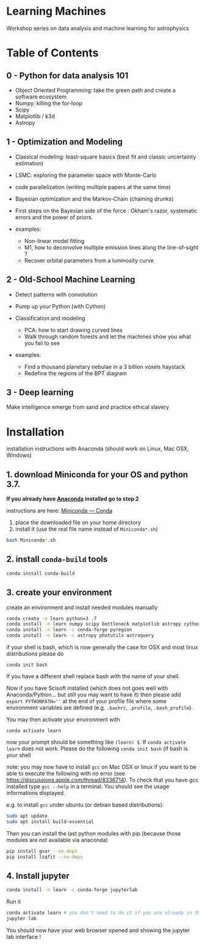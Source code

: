 # Learning Machines

Workshop series on data analysis and machine learning for astrophysics

# Table of Contents

## 0 - Python for data analysis 101

- Object Oriented Programming: take the green path and create a software ecosystem
- Numpy: killing the for-loop
- Scipy
- Matplotlib / k3d
- Astropy

## 1 - Optimization and Modeling

- Classical modeling: least-square basics (best fit and classic uncertainty estimation)
- LSMC: exploring the parameter space with Monte-Carlo
- code parallelization (writing multiple papers at the same time)
- Bayesian optimization and the Markov-Chain (chaining drunks)
- First steps on the Bayesian side of the force : Okham's razor, systematic errors and the power of priors.
 
- examples: 
  - Non-linear model fitting
  - M1, how to deconvolve multiple emission lines along the line-of-sight ?
  - Recover orbital parameters from a luminosity curve
 
## 2 - Old-School Machine Learning

- Detect patterns with convolution
- Pump up your Python (with Cython)
- Classification and modeling
  - PCA: how to start drawing curved lines
  - Walk through random forests and let the machines show you what you fail to see

- examples:
  - Find a thousand planetary nebulae in a 3 billion voxels haystack
  - Redefine the regions of the BPT diagram
 
 ## 3 - Deep learning
 
Make intelligence emerge from sand and practice ethical slavery

# Installation

installation instructions with Anaconda (should work on Linux, Mac OSX, Windows)

## 1. download Miniconda for your OS and python 3.7.

**If you already have [Anaconda](https://www.anaconda.com/) installed go to step 2**

instructions are here: [Miniconda — Conda](https://conda.io/miniconda.html)
1. place the downloaded file on your home directory
2. install it (use the real file name instead of `Miniconda*.sh`)
```bash
bash Miniconda*.sh
```
## 2. install `conda-build` tools
```bash
conda install conda-build
```

## 3. create your environment

create an environment and install needed modules manually
```bash
conda create -n learn python=3 .7 
conda install -n learn numpy scipy bottleneck matplotlib astropy cython h5py pandas
conda install -n learn -c conda-forge pyregion
conda install -n learn -c astropy photutils astroquery
```
if your shell is bash, which is now generally the case for OSX and most linux distributions please do
```
conda init bash
```
If you have a different shell replace bash with the name of your shell.

Now if you have Scisoft installed (which does not goes well with Anaconda/Python... but still you may want to have it)
then please add `export PYTHONPATH=''` at the end of your profile file where some environment variables are defined (e.g. `.bashrc`, `.profile`, `.bash_profile`).

You may then activate your environment with
```
conda activate learn
```
now your prompt should be something like `(learn) $`. If `conda activate learn` does not work. Please do the following `conda init bash` (if bash is your shell

note: you may now have to install `gcc` on Mac OSX or linux if you want to be able to execute the following with no error (see https://discussions.apple.com/thread/8336714). To check that you have gcc installed type `gcc --help` in a terminal. You should see the usage informations displayed.

e.g. to install `gcc` under ubuntu (or debian based distributions):

```bash
sudo apt update
sudo apt install build-essential
```

Then you can install the last python modules with pip (because those modules are not available via anaconda)
```bash
pip install gvar --no-deps
pip install lsqfit --no-deps
```


## 4. Install jupyter

```bash
conda install -n learn -c conda-forge jupyterlab
```
Run it

```bash
conda activate learn # you don't need to do it if you are already in the orb environment
jupyter lab
```
You should now have your web browser opened and showing the jupyter lab interface !



 
 
